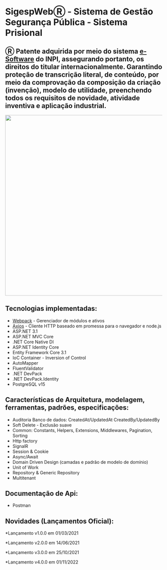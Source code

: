 # SigespWebⓇ - Sistema de Gestão Segurança Pública - Sistema Prisional

## Ⓡ Patente adquirida por meio do sistema <a href="https://gru.inpi.gov.br/peticionamentoeletronico/">e-Software<a> do INPI, assegurando portanto, os direitos do titular internacionalmente. Garantindo proteção de transcrição literal, de conteúdo, por meio da comprovação da composição da criação (invenção), modelo de utilidade, preenchendo todos os requisitos de novidade, atividade inventiva e aplicação industrial.

 <div align="center" dir="auto">
    <img height="580px" height="280px" src="https://github.com/sigespweb22/sigespweb-app/blob/main/docs/apresenta%C3%A7%C3%A3o/Apresenta%C3%A7%C3%A3o%20SigespWeb.gif" style="max-width: 100%;">
 </div>
  
## Tecnologias implementadas:

* [Webpack](https://webpack.js.org/) - Gerenciador de módulos e ativos
* [Axios](https://github.com/axios/axios) - Cliente HTTP baseado em promessa para o navegador e node.js
* ASP.NET 3.1
* ASP.NET MVC Core
* .NET Core Native DI
* ASP.NET Identity Core
* Entity Framework Core 3.1
* IoC Container - Inversion of Control
* AutoMapper
* FluentValidator
* .NET DevPack
* .NET DevPack.Identity
* PostgreSQL v15

## Características de Arquitetura, modelagem, ferramentas, padrões, especificações:

* Auditoria Banco de dados: CreatedAt/UpdatedAt CreatedBy/UpdatedBy
* Soft Delete - Exclusão suave
* Common: Constants, Helpers, Extensions, Middlewares, Pagination, Sorting
* Http factory
* SignalR
* Session & Cookie
* Async/Await
* Domain Driven Design (camadas e padrão de modelo de domínio)
* Unit of Work
* Repository & Generic Repository
* Multitenant

## Documentação de Api:

* Postman

## Novidades (Lançamentos Oficial):

*Lançamento v1.0.0 em 01/03/2021

*Lançamento v2.0.0 em 14/06/2021

*Lançamento v3.0.0 em 25/10/2021

*Lançamento v4.0.0 em 01/11/2022

  
